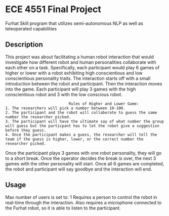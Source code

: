 # ECE 4551 Final Project
Furhat Skill program that utilizes semi-autonomous NLP as well as teleoperated capabilities
## Description
This project was about facilitating a human robot interaction that would investigate how different robot and human personalities collaborate with each other on a task.
Specifically, each participant would play 6 games of higher or lower with a robot exhibiting high conscientious and low conscientious personality traits. 
The interaction starts off with a small introduction between the robot and participant. Then the interaction moves into the game. Each participant will play 3 games with the high conscientious robot and 3 with the low conscious robot.

                                Rules of Higher and Lower Game:
    1. The researchers will pick a number between 10-100. 
    2. The participant and the robot will collaborate to guess the same number the researcher picked.
    3. The participant will have the ultimate say of what number the group will guess but the particpant has to let the robot give a suggestion before they guess.
    4. Once the participant makes a guess, the researcher will tell the team if the guess is higher, lower, or the correct number the researcher picked.

Once the participant plays 3 games with one robot personality, they will go to a short break. Once the operator decides the break is over, the next 3 games with the other personality will start.
Once all 6 games are completed, the robot and participant will say goodbye and the interaction will end. 

## Usage
Max number of users is set to: 1
Requires a person to control the robot in real-time through the interaction. Also requires a microphone connected to the Furhat robot, so it is able to listen to the participant.
